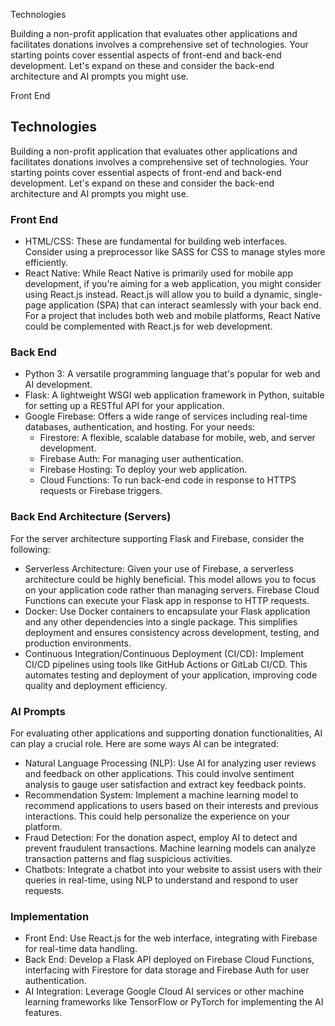Technologies 

Building a non-profit application that evaluates other applications and facilitates donations involves a comprehensive set of technologies. Your starting points cover essential aspects of front-end and back-end development. Let's expand on these and consider the back-end architecture and AI prompts you might use.

Front End

## Technologies

Building a non-profit application that evaluates other applications and facilitates donations involves a comprehensive set of technologies. Your starting points cover essential aspects of front-end and back-end development. Let's expand on these and consider the back-end architecture and AI prompts you might use.

### Front End
- HTML/CSS: These are fundamental for building web interfaces. Consider using a preprocessor like SASS for CSS to manage styles more efficiently.
- React Native: While React Native is primarily used for mobile app development, if you're aiming for a web application, you might consider using React.js instead. React.js will allow you to build a dynamic, single-page application (SPA) that can interact seamlessly with your back end. For a project that includes both web and mobile platforms, React Native could be complemented with React.js for web development.

### Back End
- Python 3: A versatile programming language that's popular for web and AI development.
- Flask: A lightweight WSGI web application framework in Python, suitable for setting up a RESTful API for your application.
- Google Firebase: Offers a wide range of services including real-time databases, authentication, and hosting. For your needs:
    - Firestore: A flexible, scalable database for mobile, web, and server development.
    - Firebase Auth: For managing user authentication.
    - Firebase Hosting: To deploy your web application.
    - Cloud Functions: To run back-end code in response to HTTPS requests or Firebase triggers.

### Back End Architecture (Servers)
For the server architecture supporting Flask and Firebase, consider the following:
- Serverless Architecture: Given your use of Firebase, a serverless architecture could be highly beneficial. This model allows you to focus on your application code rather than managing servers. Firebase Cloud Functions can execute your Flask app in response to HTTP requests.
- Docker: Use Docker containers to encapsulate your Flask application and any other dependencies into a single package. This simplifies deployment and ensures consistency across development, testing, and production environments.
- Continuous Integration/Continuous Deployment (CI/CD): Implement CI/CD pipelines using tools like GitHub Actions or GitLab CI/CD. This automates testing and deployment of your application, improving code quality and deployment efficiency.

### AI Prompts
For evaluating other applications and supporting donation functionalities, AI can play a crucial role. Here are some ways AI can be integrated:
- Natural Language Processing (NLP): Use AI for analyzing user reviews and feedback on other applications. This could involve sentiment analysis to gauge user satisfaction and extract key feedback points.
- Recommendation System: Implement a machine learning model to recommend applications to users based on their interests and previous interactions. This could help personalize the experience on your platform.
- Fraud Detection: For the donation aspect, employ AI to detect and prevent fraudulent transactions. Machine learning models can analyze transaction patterns and flag suspicious activities.
- Chatbots: Integrate a chatbot into your website to assist users with their queries in real-time, using NLP to understand and respond to user requests.

### Implementation
- Front End: Use React.js for the web interface, integrating with Firebase for real-time data handling.
- Back End: Develop a Flask API deployed on Firebase Cloud Functions, interfacing with Firestore for data storage and Firebase Auth for user authentication.
- AI Integration: Leverage Google Cloud AI services or other machine learning frameworks like TensorFlow or PyTorch for implementing the AI features.
